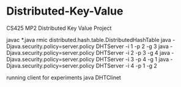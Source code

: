 Distributed-Key-Value
=====================

CS425 MP2 Distributed Key Value Project

javac *.java
rmic distributed.hash.table.DistributedHashTable
java -Djava.security.policy=server.policy DHTServer -i 1 -p 2 -g 3
java -Djava.security.policy=server.policy DHTServer -i 2 -p 3 -g 4
java -Djava.security.policy=server.policy DHTServer -i 3 -p 4 -g 1
java -Djava.security.policy=server.policy DHTServer -i 4 -p 1 -g 2

running client for experiments
java DHTClinet


